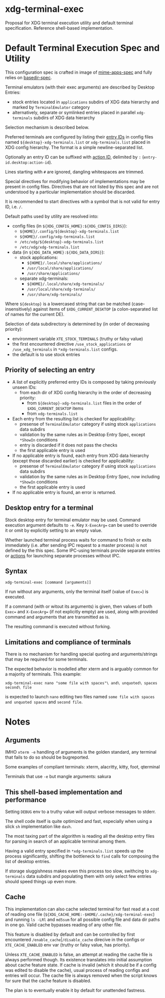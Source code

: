 # xdg-terminal-exec

Proposal for XDG terminal execution utility and default terminal specification. Reference shell-based implementation.

# Default Terminal Execution Spec and Utility

This configuration spec is crafted in image of [mime-apps-spec](https://specifications.freedesktop.org/mime-apps-spec/latest/ar01s02.html)
and fully relies on [basedir-spec](https://standards.freedesktop.org/basedir-spec/basedir-spec-latest.html).

Terminal emulators (with their exec arguments) are described by Desktop Entries:

- stock entries located in `applications` subdirs of XDG data hierarchy and marked by `TerminalEmulator` category
- alternatively, separate or symlinked entries placed in parallel `xdg-terminals` subdirs of XDG data hierarchy

Selection mechanism is described below.

Preferred terminals are configured by listing their [entry IDs](https://specifications.freedesktop.org/desktop-entry-spec/latest/ar01s02.html#desktop-file-id)
in config files named `${desktop}-xdg-terminals.list` or `xdg-terminals.list` placed in XDG config hierarchy.
The format is a simple newline-separated list.

Optionally an entry ID can be suffixed with [action ID](https://specifications.freedesktop.org/desktop-entry-spec/latest/ar01s11.html), delimited by `:`
(`entry-id.desktop:action-id`).

Lines starting with `#` are ignored, dangling whitespaces are trimmed.

Special directives for modifying behavior of implementations may be present in config files. Directives that are not
listed by this spec and are not understood by a particular implementation should be discarded.

It is recommended to start directives with a symbol that is not valid for entry ID, i.e. `/`.

Default paths used by utility are resolved into:

- config files (in `${XDG_CONFIG_HOME}:${XDG_CONFIG_DIRS}`):
  - `${HOME}/.config/${desktop}-xdg-terminals.list`
  - `${HOME}/.config/xdg-terminals.list`
  - `/etc/xdg/${desktop}-xdg-terminals.list`
  - `/etc/xdg/xdg-terminals.list`
- data (in `${XDG_DATA_HOME}:${XDG_DATA_DIRS}`):
  - stock applications:
    - `${HOME}/.local/share/applications/`
    - `/usr/local/share/applications/`
    - `/usr/share/applications/`
  - separate xdg-terminals:
    - `${HOME}/.local/share/xdg-terminals/`
    - `/usr/local/share/xdg-terminals/`
    - `/usr/share/xdg-terminals/`

Where `${desktop}` is a lowercased string that can be matched (case-insensitively) against items of `$XDG_CURRENT_DESKTOP`
(a colon-separated list of names for the current DE).

Selection of data subdirectory is determined by (in order of decreasing priority):

- environment variable `XTE_STOCK_TERMINALS` (truthy or falsy value)
- the first encountered directive `/use_stock_applications` or `/use_xdg_terminals` in `*xdg-terminals.list` configs.
- the default is to use stock entries

## Priority of selecting an entry

- A list of explicitly preferred entry IDs is composed by taking previously unseen IDs:
  - from each dir of XDG config hierarchy in the order of decreasing priority:
    - from `${desktop}-xdg-terminals.list` files in the order of `$XDG_CURRENT_DESKTOP` items
    - from `xdg-terminals.list`
- Each entry from the resulting list is checked for applicability:
  - presense of `TerminalEmulator` category if using stock `applications` data subdirs
  - validation by the same rules as in Desktop Entry Spec, except `*ShowIn` conditions
  - entry is discarded if it does not pass the checks
  - the first applicable entry is used
- If no applicable entry is found, each entry from XDG data hierarchy (except those discarded earlier) is checked for applicability:
  - presense of `TerminalEmulator` category if using stock `applications` data subdirs
  - validation by the same rules as in Desktop Entry Spec, now including `*ShowIn` conditions
  - the first applicable entry is used
- If no applicable entry is found, an error is returned.

## Desktop entry for a terminal

Stock desktop entry for terminal emulator may be used. Command execution argument defaults to `-e`.
Key `X-ExecArg=` can be used to override it or omit by explicitly setting to an empty value.

Whether launched terminal process waits for command to finish or exits immediately
(i.e. after sending IPC request to a master process) is not defined by the this spec.
Some IPC-using terminals provide separate entries or [actions](https://specifications.freedesktop.org/desktop-entry-spec/latest/ar01s11.html)
for launching separate processes without IPC.

## Syntax

```
xdg-terminal-exec [command [arguments]]
```

If run without any arguments, only the terminal itself (value of `Exec=`) is executed.

If a command (with or witout its arguments) is given, then values of both `Exec=` and `X-ExecArg=` (if not explicitly empty)
are used, along with provided command and arguments that are transmitted as is.

The resulting command is executed without forking.

## Limitations and compliance of terminals

There is no mechanism for handling special quoting and arguments/strings that may be required for some terminals.

The expected behavior is modelled after xterm and is arguably common for a majority of terminals. This example:

```
xdg-terminal-exec nano "some file with spaces"\ and\ unquoted\ spaces second\ file
```

is expected to launch `nano` editing two files named `some file with spaces and unquoted spaces` and `second file`.

# Notes

## Arguments

IMHO `xterm -e` handling of arguments is the golden standard, any terminal that fails to do so should be bugreported.

Some examples of compliant terminals: xterm, alacritty, kitty, foot, qterminal

Terminals that use `-e` but mangle arguments: sakura

## This shell-based implementation and performance

Setting `DEBUG` env to a truthy value will output verbose messages to stderr.

The shell code itself is quite optimized and fast, especially when using a slick `sh` implementation like `dash`.

The most taxing part of the algorithm is reading all the desktop entry files for parsing in search of
an applicable terminal among them.

Having a valid entry specified in `*xdg-terminals.list` speeds up the process significantly,
shifting the bottleneck to `find` calls for composing the list of desktop entries.

If storage sluggishness makes even this process too slow, swithcing to `xdg-terminals` data subdirs and
populating them with only select few entries should speed things up even more.

## Cache

This implementation can also cache selected terminal for fast read at a cost of reading one file
(`${XDG_CACHE_HOME:-$HOME/.cache}/xdg-terminal-exec`) and running `ls -LRl` and `md5sum` for all
possible config file and data dir paths in one go. Valid cache bypasses reading of any other file.

This feature is disabled by default and can be controlled by first encountered `/enable_cache`|`/disable_cache`
direcive in the configs or `XTE_CACHE_ENABLED` env var (truthy or falsy value, has priority).

Unless `XTE_CACHE_ENABLED` is false, an attempt at reading the cache file is always performed though.
Its existence translates into initial assumption about cache feature state. If cache is invalid
(which it should be if a config was edited to disable the cache), usual process of reading configs and
entries will occur. The cache file is always removed when the script knows for sure that the cache feature
is disabled.

The plan is to eventually enable it by default for unattended fastness.
